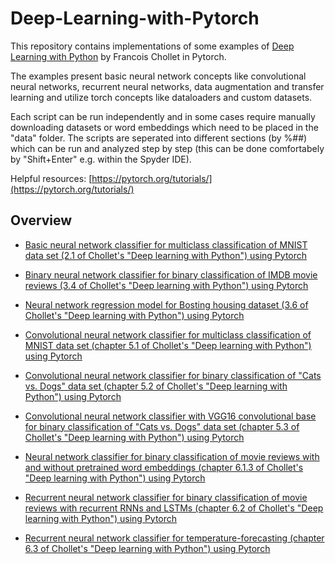 # Deep-Learning-with-Pytorch

This repository contains implementations of some examples of [Deep Learning with Python](https://github.com/fchollet/deep-learning-with-python-notebooks) by Francois Chollet in Pytorch.

The examples present basic neural network concepts like convolutional neural networks, recurrent neural networks, data augmentation and transfer learning and utilize torch concepts like dataloaders and custom datasets.

Each script can be run independently and in some cases require manually downloading datasets or word embeddings which need to be placed in the "data" folder. The scripts are seperated into different sections (by %##) which can be run and analyzed step by step (this can be done comfortabely by "Shift+Enter" e.g. within the Spyder IDE). 

Helpful resources:
[https://pytorch.org/tutorials/](https://pytorch.org/tutorials/)

## Overview

* [Basic neural network classifier for multiclass classification of MNIST data set (2.1 of Chollet's "Deep learning with Python") using Pytorch](https://github.com/c-boe/Deep-Learning-with-Pytorch/blob/main/Chollet_2_1_MNIST_classification_Pytorch.py)

* [Binary neural network classifier for binary classification of IMDB movie reviews (3.4 of Chollet's "Deep learning with Python") using Pytorch](https://github.com/c-boe/Deep-Learning-with-Pytorch/blob/main/Chollet_3_4_IMDB_binary_classification_Pytorch)

* [Neural network regression model for Bosting housing dataset (3.6 of Chollet's "Deep learning with Python") using Pytorch](https://github.com/c-boe/Deep-Learning-with-Pytorch/blob/main/Chollet_3_6_BOSTON_HOUSING_Regression_Pytorch)

* [Convolutional neural network classifier for multiclass classification of MNIST data set (chapter 5.1 of Chollet's 
"Deep learning with Python") using Pytorch](https://github.com/c-boe/Deep-Learning-with-Pytorch/blob/main/Chollet_5_1_MNIST_classification_ConvNet_Pytorch)

* [Convolutional neural network classifier for binary classification of "Cats vs. Dogs" data set (chapter 5.2 of Chollet's "Deep learning with Python") using Pytorch](https://github.com/c-boe/Deep-Learning-with-Pytorch/blob/main/Chollet_5_2_Cats_vs_Dogs_binary_classification_ConvNet_Pytorch)

* [Convolutional neural network classifier with VGG16 convolutional base for binary classification of "Cats vs. Dogs" data set (chapter 5.3 of Chollet's "Deep learning with Python") using Pytorch](https://github.com/c-boe/Deep-Learning-with-Pytorch/blob/main/Chollet_5_3_Cats_vs_Dogs_binary_classification_pretrained_ConvNet_Pytorch)

* [Neural network classifier for binary classification of movie reviews with and without pretrained word embeddings (chapter 6.1.3 of Chollet's "Deep learning with Python") using Pytorch](https://github.com/c-boe/Deep-Learning-with-Pytorch/blob/main/Chollet_6_1_IMDB_binary_classification_pretrained_word_embeddings_Pytorch)

* [Recurrent neural network classifier for binary classification of movie reviews with recurrent RNNs and LSTMs (chapter 6.2 of Chollet's "Deep learning with Python") using Pytorch](https://github.com/c-boe/Deep-Learning-with-Pytorch/blob/main/Chollet_6_2_IMDB_binary_classification_with_recurrent_NN_Pytorch)

* [Recurrent neural network classifier for temperature-forecasting (chapter 6.3 of Chollet's "Deep learning with Python") using Pytorch](https://github.com/c-boe/Deep-Learning-with-Pytorch/blob/main/Chollet_6_3_Temperature_forecasting_with_recurrent_NN_Pytorch)

